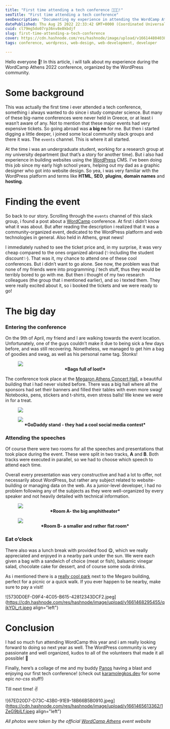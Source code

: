 ```yaml
---
title: "First time attending a tech conference 👨🏻‍💻!"
seoTitle: "First time attending a tech conference"
seoDescription: "Documenting my experience in attending the WordCamp Athens 2022 conference."
datePublished: Thu Aug 25 2022 22:33:42 GMT+0000 (Coordinated Universal Time)
cuid: cl79mg5do07rp36nv8e8kbdjf
slug: first-time-attending-a-tech-conference
cover: https://cdn.hashnode.com/res/hashnode/image/upload/v1661448040387/BoU5tEljm.jpeg
tags: conference, wordpress, web-design, web-development, developer

---
```


Hello everyone 👋! 
In this article, i will talk about my experience during the WordCamp Athens 2022 conference, organized by the WordPress community.

# Some background

This was actually the first time i ever attended a tech conference, something i always wanted to do since i study computer science. But many of these big-name conferences were never held in Greece, or at least i wasn’t aware of any. Not to mention that these major events had very expensive tickets. So going abroad was **a big no** for me. But then i started digging a little deeper, i joined some local community slack groups and there it was. The `events` channel. This is where it all started.

At the time i was an undergraduate student, working for a research group at my university department (but that’s a story for another time). But i also had experience in building websites using the [WordPress](https://wordpress.com/) CMS. I’ve been doing this job since my early high school years, helping out my dad as a graphic designer who got into website design. So yea, i was very familiar with the WordPress platform and terms like **HTML**, **SEO**, **plugins**, **domain names** and **hosting**.


# Finding the event

So back to our story. Scrolling through the `events` channel of this slack group, i found a post about a [WordCamp](https://central.wordcamp.org/) conference. At first i didn’t know what it was about. But after reading the description i realized that it was a community-organized event, dedicated to the WordPress platform and web technologies in general. Also held in Athens, great news! 

I immediately rushed to see the ticket price and, in my surprise, it was very cheap compared to the ones organized abroad (✨including the student discount✨). That was it, my chance to attend one of these cool conferences. But i didn’t want to go alone. See now, the problem was that none of my friends were into programming / tech stuff, thus they would be terribly bored to go with me. But then i thought of my two research colleagues (the group that i mentioned earlier), and so i texted them. They were really excited about it, so i booked the tickets and we were ready to go!

# The big day

### Entering the conference

On the 9th of April, my friend and I are walking towards the event location. Unfortunately, one of the guys couldn’t make it due to being sick a few days before, and was still recovering. Nonetheless, we managed to get him a bag of goodies and swag, as well as his personal name tag. Stonks!

<figure>
<img class="image-margin" src="https://cdn.hashnode.com/res/hashnode/image/upload/v1661457789257/Kw-sUOGjq.jpeg">
<figcaption align = "center"><b>*Bags full of loot!*</b></figcaption>
</figure>

The conference took place at the [Megaron Athens Concert Hall](https://www.megaron.gr/en/), a beautiful building that i had never visited before. There was a big hall where all the sponsors had set their banners and filled their tables with even more swag! Notebooks, pens, stickers and t-shirts, even stress balls! We knew we were in for a treat.

<figure>
<img class="image-margin" src="https://cdn.hashnode.com/res/hashnode/image/upload/v1661460167031/MRNuhmqR2.jpeg">
</figure>

<figure>
<img class="image-margin" src="https://cdn.hashnode.com/res/hashnode/image/upload/v1661460180599/2_SrEyQlF.jpeg">
<figcaption align = "center"><b>*GoDaddy stand - they had a cool social media contest*</b></figcaption>
</figure>

### Attending the speeches

Of course there were two rooms for all the speeches and presentations that took place during the event. These were split in two tracks, **A** and **B**. Both tracks were executed in parallel, so we had to choose which speech to attend each time.

Overall every presentation was very constructive and had a lot to offer, not necessarily about WordPress, but rather any subject related to website-building or managing data on the web. As a junior-level developer, i had no problem following any of the subjects as they were well-organized by every speaker and not heavily detailed with technical information.

<figure>
<img class="image-margin" src="https://cdn.hashnode.com/res/hashnode/image/upload/v1661462026616/whAjyN93n.jpeg">
<figcaption align = "center"><b>*Room A- the big amphitheater*</b></figcaption>
</figure>

<figure>
<img class="image-margin" src="https://cdn.hashnode.com/res/hashnode/image/upload/v1661463519308/-51LrYb7h.jpeg">
<figcaption align = "center"><b>*Room B- a smaller and rather flat room*</b></figcaption>
</figure>

### Eat o’clock

There also was a lunch break with provided food 😋, which we really appreciated and enjoyed in a nearby park under the sun. We were each given a bag with a sandwich of choice (meat or fish), balsamic vinegar salad, chocolate cake for dessert, and of course some soda drinks.

As i mentioned there is a [really cool park](https://goo.gl/maps/bTUP3C5NkGBvcRX37) next to the Megaro building, perfect for a picnic or a quick walk. If you ever happen to be nearby, make sure to pay a visit!

![5730D0EF-D9F4-4C05-B615-42812343DCF2.jpeg](https://cdn.hashnode.com/res/hashnode/image/upload/v1661468295455/qikYOi_rt.jpeg align="left")

# Conclusion

I had so much fun attending WordCamp this year and i am really looking forward to doing so next year as well. The WordPress community is very passionate and well organized, kudos to all of the volunteers that made it all possible! 👏

Finally, here’s a collage of me and my buddy [Panos](https://www.linkedin.com/in/karamolegkos/) having a blast and enjoying our first tech conference! (check out [karamolegkos.dev](https://karamolegkos.dev) for some epic *no-css* stuff!)

Till next time! ✌️

![67ED20D7-D73C-43B0-91E9-18B66B5B0910.jpeg](https://cdn.hashnode.com/res/hashnode/image/upload/v1661465613362/1ZeG9blLf.jpeg align="left")

*All photos were taken by the official [WordCamp Athens](https://athens.wordcamp.org/2022/) event website*





